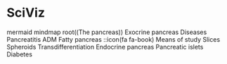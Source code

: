 # SciViz
mermaid
mindmap
  root((The pancreas))
    Exocrine pancreas
      Diseases
        Pancreatitis
        ADM
        Fatty pancreas
      ::icon(fa fa-book)
      Means of study
        Slices
        Spheroids
            Transdifferentiation
    Endocrine pancreas
      Pancreatic islets
      Diabetes
      
